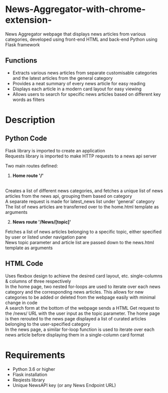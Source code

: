 # News-Aggregator-with-chrome-extension-

News Aggregator webpage that displays news articles from various categories, developed using front-end HTML and back-end Python using Flask framework

## Functions
- Extracts various news articles from separate customisable categories and the latest articles from the general category
- Provides a neat summary of every news article for easy reading
- Displays each article in a modern card layout for easy viewing
- Allows users to search for specific news articles based on different key words as filters

# Description

## Python Code
Flask library is imported to create an application\
Requests library is imported to make HTTP requests to a news api server

Two main routes defined:

1. **Home route '/'**

<br> Creates a list of different news categories, and fetches a unique list of news articles from the news api, grouping them based on category\
A separate request is made for latest_news list under 'general' category\
The list of news articles are transferred over to the home.html template as arguments

2. **News route '/News/[topic]'**

Fetches a list of news articles belonging to a specific topic, either specified by user or listed under navigation pane\
News topic parameter and article list are passed down to the news.html template as arguments

## HTML Code
Uses flexbox design to achieve the desired card layout, etc. single-columns & columns of three respectively\
In the home page, two nested for-loops are used to iterate over each news category and the corresponding news articles. This allows for new categories to be added or deleted from the webpage easily with minimal change in code\
A search form at the bottom of the webpage sends a HTML Get request to the /news/<topic> URL with the user input as the topic parameter. The home page is then rerouted to the news page displayed a list of curated articles belonging to the user-specified category\
In the news page, a similar for-loop function is used to iterate over each news article before displaying them in a single-column card format

# Requirements
- Python 3.6 or higher
- Flask installation
- Reqiests library
- Unique NewsAPI key (or any News Endpoint URL)
